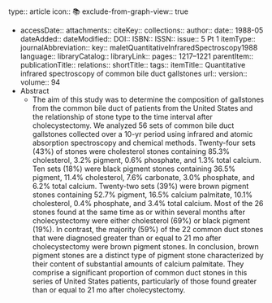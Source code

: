 type:: article
icon:: 📚
exclude-from-graph-view:: true

- accessDate:: 
  attachments:: 
  citeKey:: 
  collections:: 
  author:: 
  date:: 1988-05
  dateAdded:: 
  dateModified:: 
  DOI:: 
  ISBN:: 
  ISSN:: 
  issue:: 5 Pt 1
  itemType:: 
  journalAbbreviation:: 
  key:: maletQuantitativeInfraredSpectroscopy1988
  language:: 
  libraryCatalog:: 
  libraryLink:: 
  pages:: 1217–1221
  parentItem:: 
  publicationTitle:: 
  relations:: 
  shortTitle:: 
  tags:: 
  itemTitle:: Quantitative infrared spectroscopy of common bile duct gallstones
  url:: 
  version:: 
  volume:: 94
- Abstract
	- The aim of this study was to determine the composition of gallstones from the common bile duct of patients from the United States and the relationship of stone type to the time interval after cholecystectomy. We analyzed 56 sets of common bile duct gallstones collected over a 10-yr period using infrared and atomic absorption spectroscopy and chemical methods. Twenty-four sets (43%) of stones were cholesterol stones containing 85.3% cholesterol, 3.2% pigment, 0.6% phosphate, and 1.3% total calcium. Ten sets (18%) were black pigment stones containing 36.5% pigment, 11.4% cholesterol, 7.6% carbonate, 3.0% phosphate, and 6.2% total calcium. Twenty-two sets (39%) were brown pigment stones containing 52.7% pigment, 16.5% calcium palmitate, 10.1% cholesterol, 0.4% phosphate, and 3.4% total calcium. Most of the 26 stones found at the same time as or within several months after cholecystectomy were either cholesterol (69%) or black pigment (19%). In contrast, the majority (59%) of the 22 common duct stones that were diagnosed greater than or equal to 21 mo after cholecystectomy were brown pigment stones. In conclusion, brown pigment stones are a distinct type of pigment stone characterized by their content of substantial amounts of calcium palmitate. They comprise a significant proportion of common duct stones in this series of United States patients, particularly of those found greater than or equal to 21 mo after cholecystectomy.